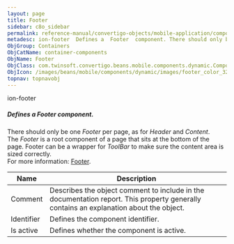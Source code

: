 ```yaml
---
layout: page
title: Footer
sidebar: c8o_sidebar
permalink: reference-manual/convertigo-objects/mobile-application/components/container-components/footer/
metadesc: ion-footer  Defines a  Footer  component. There should only be one  Footer  per page, as for  Header  and  Content . The  Footer  is a root component 
ObjGroup: Containers
ObjCatName: container-components
ObjName: Footer
ObjClass: com.twinsoft.convertigo.beans.mobile.components.dynamic.ComponentManager$1
ObjIcon: /images/beans/mobile/components/dynamic/images/footer_color_32x32.png
topnav: topnavobj
---
```

ion-footer<br/>

##### Defines a <i>Footer</i> component.<br/>
There should only be one <i>Footer</i> per page, as for <i>Header</i> and <i>Content</i>.<br/>
The <i>Footer</i> is a root component of a page that sits at the bottom of the page. Footer can be a wrapper for <i>ToolBar</i> to make sure the content area is sized correctly.<br/>
For more information: <a href='https://ionicframework.com/docs/v3/api/components/toolbar/Footer/' target='_blank'>Footer</a>.

Name | Description 
--- | ---
Comment | Describes the object comment to include in the documentation report.  This property generally contains an explanation about the object. 
Identifier | Defines the component identifier.  
Is active | Defines whether the component is active. 

